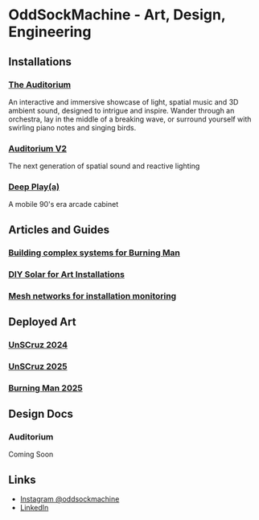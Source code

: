 # OddSockMachine - Art, Design, Engineering

## Installations

### [The Auditorium](docs/AUDITORIUM.md/)

An interactive and immersive showcase of light, spatial music and 3D ambient sound, designed to intrigue and inspire. Wander through an orchestra, lay in the middle of a breaking wave, or surround yourself with swirling piano notes and singing birds.

### [Auditorium V2](docs/AUDITORIUM_V2.md/)

The next generation of spatial sound and reactive lighting

### [Deep Play(a)](docs/DEEP_PLAY.md/)

A mobile  90's era arcade cabinet

## Articles and Guides

###  [Building complex systems for Burning Man](docs/SYSTEMS.md/)

###  [DIY Solar for Art Installations](docs/SOLAR.md/)

###  [Mesh networks for installation monitoring](docs/MESH.md/)

## Deployed Art

### [UnSCruz 2024](docs/UNSCRUZ24.md/)

### [UnSCruz 2025](docs/UNSCRUZ25.md/)

### [Burning Man 2025](docs/BURNINGMAN25.md/)

## Design Docs

### Auditorium
Coming Soon

## Links

- [Instagram @oddsockmachine](https://www.instagram.com/oddsockmachine/)
- [LinkedIn](https://www.linkedin.com/)